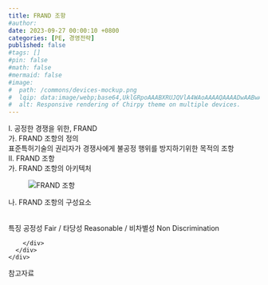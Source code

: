 ```yaml
---
title: FRAND 조항
#author: 
date: 2023-09-27 00:00:10 +0800
categories: [PE, 경영전략]
published: false
#tags: []
#pin: false
#math: false
#mermaid: false
#image:
#  path: /commons/devices-mockup.png
#  lqip: data:image/webp;base64,UklGRpoAAABXRUJQVlA4WAoAAAAQAAAADwAABwAAQUxQSDIAAAARL0AmbZurmr57yyIiqE8oiG0bejIYEQTgqiDA9vqnsUSI6H+oAERp2HZ65qP/VIAWAFZQOCBCAAAA8AEAnQEqEAAIAAVAfCWkAALp8sF8rgRgAP7o9FDvMCkMde9PK7euH5M1m6VWoDXf2FkP3BqV0ZYbO6NA/VFIAAAA
#  alt: Responsive rendering of Chirpy theme on multiple devices.
---
```


<div class="post-wrap">
  <div class="para">
    <div class="para-title">
      I. 공정한 경쟁을 위한, FRAND
    </div>
    <div class="para-cntnt">
      <div class="para">
        <div class="para-title">
          가. FRAND 조항의 정의
        </div>
        <div class="para-cntnt">
            표준특허기술의 권리자가 경쟁사에게 불공정 행위를 방지하기위한 목적의 조항
        </div>
      </div>
    </div>
  </div>
  
  <div class="para">
    <div class="para-title">
      II. FRAND 조항
    </div>
    <div class="para-cntnt">
      <div class="para">
        <div class="para-title">
          가. FRAND 조항의 아키텍처
        </div>
        <div class="para-cntnt">
          <figure class="post-figure">
            <img src="/assets/img/posts/FRAND-조항.png" alt="FRAND 조항">
<!--            <figcaption>Source: Unveiling the Metaverse: Exploring Emerging Trends, Multifaceted Perspectives, and Future Challenges</figcaption>-->
          </figure>
        </div>
      </div>
      <div class="para">
        <div class="para-title">
          나. FRAND 조항의 구성요소
        </div>
        <div class="para-cntnt">
          <table class="post-table">
          </table>
          특징
  공정성 Fair / 타당성 Reasonable / 비차별성 Non Discrimination

        </div>
      </div>
    </div>
  </div>

  <div class="refr-wrap">
    <div class="refr-title">
        참고자료
    </div>
    <ol class="refr-list">
    <!--    <li>(나현식, 최대선) <a target="_blank" href="https://scienceon.kisti.re.kr/commons/util/originalView.do?cn=JAKO202225948430499&oCn=JAKO202225948430499&dbt=JAKO&journal=NJOU00291864">메타버스 보안 위협 요소 및 대응 방안 검토</a></li>-->
    <!--    <li>(M. Uddin, S. Manickam, H. Ullah, M. Obaidat and A. Dandoush) <a target="_blank" href="https://ieeexplore.ieee.org/abstract/document/10138386">Unveiling the Metaverse: Exploring Emerging Trends, Multifaceted Perspectives, and Future Challenges</a></li>-->
    </ol>
  </div>
</div>
